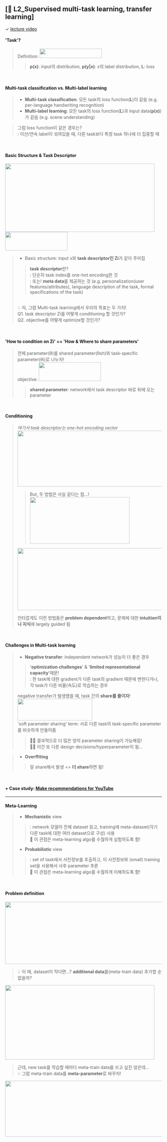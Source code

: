 ## [📔 L2_Supervised multi-task learning, transfer learning]
✓ [lecture video](https://youtu.be/6stKGH6zI8g)


#### 'Task'?
> Definition: <img src="https://user-images.githubusercontent.com/33504288/124423334-dfd8d480-dd9f-11eb-862b-45f6ef9d8db6.png" width="200" height="30">
> > **p(x)**: input의 distribution, **p(y|x)**: x의 label distribution, **L**: loss

<br>

#### Multi-task classification vs. Multi-label learning
> - **Multi-task classification**: 모든 task의 loss function(**L**)이 같음 (e.g. per-language handwriting recognition)
> - **Multi-label learning**: 모든 task의 loss function(**L**)과 input data(**p(x)**)가 같음 (e.g. scene understanding)

> 그럼 loss function이 같은 경우는?
> <br>: 이산/연속 label이 섞여있을 때, 다른 task보다 특정 task 하나에 더 집중할 때

<br>

#### Basic Structure & Task Descriptor
 <img src="https://user-images.githubusercontent.com/33504288/124550449-9e156000-de6b-11eb-8f9c-d46bb4e73b0e.png" width="480" height="220"> <img src="https://user-images.githubusercontent.com/33504288/124551325-eaad6b00-de6c-11eb-87a9-2fe201f71e0d.png" width="200" height="60">


> - Basic structure: input x와 **task descriptor인 Zi**가 같이 주어짐
> > **task descriptor**란?<br>
> > : 단순히 task index를 one-hot encoding한 것<br>
> > : 또는! **meta data**를 제공하는 것 (e.g. personalization(user features/attributes), language description of the task, formal specifications of the task)
> <br>
> 💡 자, 그럼 Multi-task learning에서 우리의 목표는 두 가지!<br>
> Q1. task descriptor Zi를 어떻게 conditioning 할 것인가?<br>
> Q2. objective를 어떻게 optimize할 것인가?

<br>

#### 'How to condition on Zi'  ==  'How & Where to share parameters'
> 전체 parameter(θ)를 shared parameter(θsh)와 task-specific parameter(θi)로 나누자!<br>
> objective: <img src="https://user-images.githubusercontent.com/33504288/124554096-88566980-de70-11eb-8c45-725e91adb10d.png" width="200" height="60">
> > **shared parameter**: network에서 task descriptor 바로 뒤에 오는 parameter

<br>

#### Conditioning
> *여기서 task descriptor는 one-hot encoding vector* <br>
> <img src="https://user-images.githubusercontent.com/33504288/124559853-1df4f780-de77-11eb-8b71-9dc315f96585.png" width="750" height="180"> <br>
> > But, 두 방법은 사실 같다는 점...! <br>
> > <img src="https://user-images.githubusercontent.com/33504288/124558210-51368700-de75-11eb-8aa7-0b8d320bcc3c.png" width="320" height="150"> <br>
> 
> <img src="https://user-images.githubusercontent.com/33504288/124560095-66acb080-de77-11eb-838c-8103401a8410.png" width="700" height="200"> <br>
> 
> 안타깝게도 이런 방법들은 **problem dependent**하고, 문제에 대한 **intuition이나 지식**에 largely guided 됨

<br>

#### Challenges in Multi-task learning
> - **Negative transfer**: independent network가 성능이 더 좋은 경우
> > '**optimization challenges**' & '**limited representational capacity**'때문! <br>
> > : 한 task에 대한 gradient가 다른 task의 gradient 때문에 변한다거나, 각 task가 다른 비율(속도)로 학습하는 경우
> 
> negative transfer가 발생했을 때, task 간의 **share를 줄이자**! <br>
> <img src="https://user-images.githubusercontent.com/33504288/124566083-ad9da480-de7d-11eb-9dbe-5e30c817b693.png" width="240" height="70"> <br>
> 'soft parameter sharing' term: 서로 다른 task의 task-specific parameter를 비슷하게 만들어줌 
> > 👍🏻 결과적으로 더 많은 양의 parameter sharing이 가능해짐! <br>
> > 👎🏻 이건 또 다른 design decisions/hyperparameter이 됨... <br>

> - **Overffiting**
> > 덜 share해서 발생 => **더 share**하면 됨!

<br>

#### + Case study: [Make recommendations for YouTube](https://dl.acm.org/doi/pdf/10.1145/3298689.3346997?casa_token=5I-bu7KVMXkAAAAA:rZiBs9D3FrXAUzL3E11jcegSnScsc_lGLb8m9WSIiNLDqZ7kBrhw5ILECWQJ-zPxZmRhlqtgpZN1)
______
#### Meta-Learning
> - **Mechanistic** view
> > : network 모델이 전체 dataset 읽고, training에 meta-dataset(각기 다른 task에 대한 여러 dataset으로 구성) 사용 <br>
> > 🌟 이 관점은 meta-learning algo를 수월하게 실험하도록 함!
> 
> - **Probabilistic** view
> > : set of task에서 사전정보를 추출하고, 이 사전정보와 (small) training set을 사용해서 사후 parameter 추론 <br>
> > 🌟 이 관점은 meta-learning algo를 수월하게 이해하도록 함!

<br>

#### Problem definition
  <img src="https://user-images.githubusercontent.com/33504288/124573939-f60c9080-de84-11eb-982b-b0269c369fed.png" width="550" height="200">

> 💡 이 때, dataset이 작다면...? **additional data**를(meta-train data) 추가할 순 없을까? <br>
 <img src="https://user-images.githubusercontent.com/33504288/124576012-dd9d7580-de86-11eb-917d-b7f2013159c1.png" width="480" height="240">

> 근데, new task를 학습할 때마다 meta-train data를 쓰고 싶진 않은데... <br>
> 💡 그럼 meta-train data를 **meta-parameter**로 바꾸자!
<img src="https://user-images.githubusercontent.com/33504288/124577646-6d8fef00-de88-11eb-972e-95d313ea54de.png" width="700" height="180">
